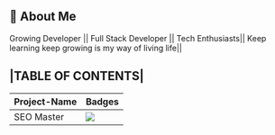 ## 🚀 About Me

Growing Developer || Full Stack Developer || Tech Enthusiasts|| Keep learning keep growing is my way of living life||

## |TABLE OF CONTENTS|

| Project-Name | Badges                                                      |
| ------------ | ----------------------------------------------------------- |
| SEO Master   | ![](https://img.shields.io/badge/SEO%20-Master-yellowgreen) |
